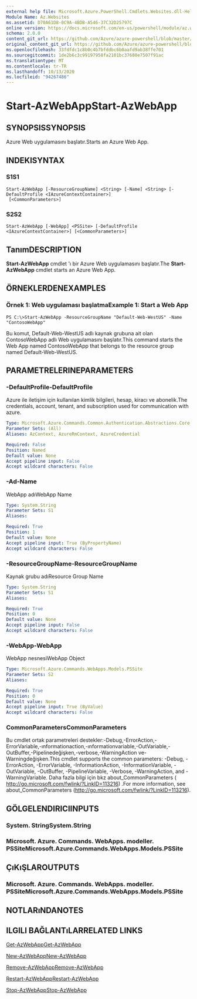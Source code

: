 ```yaml
---
external help file: Microsoft.Azure.PowerShell.Cmdlets.Websites.dll-Help.xml
Module Name: Az.Websites
ms.assetid: D70A61D8-0C9A-4BDB-A546-37C32D25797C
online version: https://docs.microsoft.com/en-us/powershell/module/az.websites/start-azwebapp
schema: 2.0.0
content_git_url: https://github.com/Azure/azure-powershell/blob/master/src/Websites/Websites/help/Start-AzWebApp.md
original_content_git_url: https://github.com/Azure/azure-powershell/blob/master/src/Websites/Websites/help/Start-AzWebApp.md
ms.openlocfilehash: 33fdfdc1c8b0c4b7bfddbc6b0aafd9ab38ffe701
ms.sourcegitcommit: 1de2b6c3c99197958fa2101bc37680e7507f91ac
ms.translationtype: MT
ms.contentlocale: tr-TR
ms.lasthandoff: 10/13/2020
ms.locfileid: "94267486"
---
```

# <span data-ttu-id="49d9e-101">Start-AzWebApp</span><span class="sxs-lookup"><span data-stu-id="49d9e-101">Start-AzWebApp</span></span>

## <span data-ttu-id="49d9e-102">SYNOPSIS</span><span class="sxs-lookup"><span data-stu-id="49d9e-102">SYNOPSIS</span></span>
<span data-ttu-id="49d9e-103">Azure Web uygulamasını başlatır.</span><span class="sxs-lookup"><span data-stu-id="49d9e-103">Starts an Azure Web App.</span></span>

## <span data-ttu-id="49d9e-104">INDEKI</span><span class="sxs-lookup"><span data-stu-id="49d9e-104">SYNTAX</span></span>

### <span data-ttu-id="49d9e-105">S1</span><span class="sxs-lookup"><span data-stu-id="49d9e-105">S1</span></span>
```
Start-AzWebApp [-ResourceGroupName] <String> [-Name] <String> [-DefaultProfile <IAzureContextContainer>]
 [<CommonParameters>]
```

### <span data-ttu-id="49d9e-106">S2</span><span class="sxs-lookup"><span data-stu-id="49d9e-106">S2</span></span>
```
Start-AzWebApp [-WebApp] <PSSite> [-DefaultProfile <IAzureContextContainer>] [<CommonParameters>]
```

## <span data-ttu-id="49d9e-107">Tanım</span><span class="sxs-lookup"><span data-stu-id="49d9e-107">DESCRIPTION</span></span>
<span data-ttu-id="49d9e-108">**Start-AzWebApp** cmdlet 'ı bir Azure Web uygulamasını başlatır.</span><span class="sxs-lookup"><span data-stu-id="49d9e-108">The **Start-AzWebApp** cmdlet starts an Azure Web App.</span></span>

## <span data-ttu-id="49d9e-109">ÖRNEKLERDEN</span><span class="sxs-lookup"><span data-stu-id="49d9e-109">EXAMPLES</span></span>

### <span data-ttu-id="49d9e-110">Örnek 1: Web uygulaması başlatma</span><span class="sxs-lookup"><span data-stu-id="49d9e-110">Example 1: Start a Web App</span></span>
```
PS C:\>Start-AzWebApp -ResourceGroupName "Default-Web-WestUS" -Name "ContosoWebApp"
```

<span data-ttu-id="49d9e-111">Bu komut, Default-Web-WestUS adlı kaynak grubuna ait olan ContosoWebApp adlı Web uygulamasını başlatır.</span><span class="sxs-lookup"><span data-stu-id="49d9e-111">This command starts the Web App named ContosoWebApp that belongs to the resource group named Default-Web-WestUS.</span></span>

## <span data-ttu-id="49d9e-112">PARAMETRELERINE</span><span class="sxs-lookup"><span data-stu-id="49d9e-112">PARAMETERS</span></span>

### <span data-ttu-id="49d9e-113">-DefaultProfile</span><span class="sxs-lookup"><span data-stu-id="49d9e-113">-DefaultProfile</span></span>
<span data-ttu-id="49d9e-114">Azure ile iletişim için kullanılan kimlik bilgileri, hesap, kiracı ve abonelik.</span><span class="sxs-lookup"><span data-stu-id="49d9e-114">The credentials, account, tenant, and subscription used for communication with azure.</span></span>

```yaml
Type: Microsoft.Azure.Commands.Common.Authentication.Abstractions.Core.IAzureContextContainer
Parameter Sets: (All)
Aliases: AzContext, AzureRmContext, AzureCredential

Required: False
Position: Named
Default value: None
Accept pipeline input: False
Accept wildcard characters: False
```

### <span data-ttu-id="49d9e-115">-Ad</span><span class="sxs-lookup"><span data-stu-id="49d9e-115">-Name</span></span>
<span data-ttu-id="49d9e-116">WebApp adı</span><span class="sxs-lookup"><span data-stu-id="49d9e-116">WebApp Name</span></span>

```yaml
Type: System.String
Parameter Sets: S1
Aliases:

Required: True
Position: 1
Default value: None
Accept pipeline input: True (ByPropertyName)
Accept wildcard characters: False
```

### <span data-ttu-id="49d9e-117">-ResourceGroupName</span><span class="sxs-lookup"><span data-stu-id="49d9e-117">-ResourceGroupName</span></span>
<span data-ttu-id="49d9e-118">Kaynak grubu adı</span><span class="sxs-lookup"><span data-stu-id="49d9e-118">Resource Group Name</span></span>

```yaml
Type: System.String
Parameter Sets: S1
Aliases:

Required: True
Position: 0
Default value: None
Accept pipeline input: False
Accept wildcard characters: False
```

### <span data-ttu-id="49d9e-119">-WebApp</span><span class="sxs-lookup"><span data-stu-id="49d9e-119">-WebApp</span></span>
<span data-ttu-id="49d9e-120">WebApp nesnesi</span><span class="sxs-lookup"><span data-stu-id="49d9e-120">WebApp Object</span></span>

```yaml
Type: Microsoft.Azure.Commands.WebApps.Models.PSSite
Parameter Sets: S2
Aliases:

Required: True
Position: 0
Default value: None
Accept pipeline input: True (ByValue)
Accept wildcard characters: False
```

### <span data-ttu-id="49d9e-121">CommonParameters</span><span class="sxs-lookup"><span data-stu-id="49d9e-121">CommonParameters</span></span>
<span data-ttu-id="49d9e-122">Bu cmdlet ortak parametreleri destekler:-Debug,-ErrorAction,-ErrorVariable,-ınformationaction,-ınformationvariable,-OutVariable,-OutBuffer,-Pipelinedeğişken,-verbose,-WarningAction ve-Warningdeğişken.</span><span class="sxs-lookup"><span data-stu-id="49d9e-122">This cmdlet supports the common parameters: -Debug, -ErrorAction, -ErrorVariable, -InformationAction, -InformationVariable, -OutVariable, -OutBuffer, -PipelineVariable, -Verbose, -WarningAction, and -WarningVariable.</span></span> <span data-ttu-id="49d9e-123">Daha fazla bilgi için bkz about_CommonParameters ( http://go.microsoft.com/fwlink/?LinkID=113216) .</span><span class="sxs-lookup"><span data-stu-id="49d9e-123">For more information, see about_CommonParameters (http://go.microsoft.com/fwlink/?LinkID=113216).</span></span>

## <span data-ttu-id="49d9e-124">GÖLGELENDIRICI</span><span class="sxs-lookup"><span data-stu-id="49d9e-124">INPUTS</span></span>

### <span data-ttu-id="49d9e-125">System. String</span><span class="sxs-lookup"><span data-stu-id="49d9e-125">System.String</span></span>

### <span data-ttu-id="49d9e-126">Microsoft. Azure. Commands. WebApps. modeller. PSSite</span><span class="sxs-lookup"><span data-stu-id="49d9e-126">Microsoft.Azure.Commands.WebApps.Models.PSSite</span></span>

## <span data-ttu-id="49d9e-127">ÇıKıŞLAR</span><span class="sxs-lookup"><span data-stu-id="49d9e-127">OUTPUTS</span></span>

### <span data-ttu-id="49d9e-128">Microsoft. Azure. Commands. WebApps. modeller. PSSite</span><span class="sxs-lookup"><span data-stu-id="49d9e-128">Microsoft.Azure.Commands.WebApps.Models.PSSite</span></span>

## <span data-ttu-id="49d9e-129">NOTLARıNDA</span><span class="sxs-lookup"><span data-stu-id="49d9e-129">NOTES</span></span>

## <span data-ttu-id="49d9e-130">ILGILI BAĞLANTıLAR</span><span class="sxs-lookup"><span data-stu-id="49d9e-130">RELATED LINKS</span></span>

[<span data-ttu-id="49d9e-131">Get-AzWebApp</span><span class="sxs-lookup"><span data-stu-id="49d9e-131">Get-AzWebApp</span></span>](./Get-AzWebApp.md)

[<span data-ttu-id="49d9e-132">New-AzWebApp</span><span class="sxs-lookup"><span data-stu-id="49d9e-132">New-AzWebApp</span></span>](./New-AzWebApp.md)

[<span data-ttu-id="49d9e-133">Remove-AzWebApp</span><span class="sxs-lookup"><span data-stu-id="49d9e-133">Remove-AzWebApp</span></span>](./Remove-AzWebApp.md)

[<span data-ttu-id="49d9e-134">Restart-AzWebApp</span><span class="sxs-lookup"><span data-stu-id="49d9e-134">Restart-AzWebApp</span></span>](./Restart-AzWebApp.md)

[<span data-ttu-id="49d9e-135">Stop-AzWebApp</span><span class="sxs-lookup"><span data-stu-id="49d9e-135">Stop-AzWebApp</span></span>](./Stop-AzWebApp.md)


